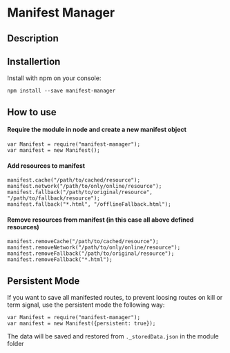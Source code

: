 # Manifest Manager
## Description

## Installertion
Install with npm on your console:
```
npm install --save manifest-manager
```

## How to use

#### Require the module in node and create a new manifest object
```
var Manifest = require("manifest-manager");
var manifest = new Manifest();
```

#### Add resources to manifest

```
manifest.cache("/path/to/cached/resource");
manifest.network("/path/to/only/online/resource");
manifest.fallback("/path/to/original/resource", "/path/to/fallback/resource");
manifest.fallback("*.html", "/offlineFallback.html");
```

#### Remove resources from manifest (in this case all above defined resources)

```
manifest.removeCache("/path/to/cached/resource");
manifest.removeNetwork("/path/to/only/online/resource");
manifest.removeFallback("/path/to/original/resource");
manifest.removeFallback("*.html");
```

## Persistent Mode
If you want to save all manifested routes, to prevent loosing routes on kill or term signal, use the persistent mode the following way:

```
var Manifest = require("manifest-manager");
var manifest = new Manifest({persistent: true});
```

The data will be saved and restored from ``._storedData.json`` in the module folder